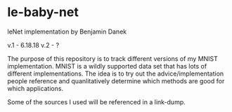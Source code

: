 # le-baby-net
leNet implementation by Benjamin Danek

v.1 - 6.18.18
v.2 - ?

The purpose of this repository is to track different versions of my MNIST implementation. 
MNIST is a wildly supported data set that has lots of different implementations. 
The idea is to try out the advice/implementation people reference and quanlitatively determine which 
methods are good for which applications.

Some of the sources I used will be referenced in a link-dump. 
